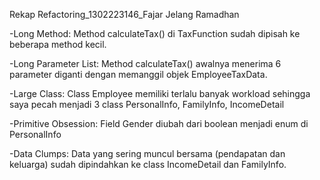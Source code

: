 Rekap Refactoring_1302223146_Fajar Jelang Ramadhan

-Long Method: Method calculateTax() di TaxFunction sudah dipisah ke beberapa method kecil.

-Long Parameter List: Method calculateTax() awalnya menerima 6 parameter diganti dengan memanggil objek EmployeeTaxData.

-Large Class: Class Employee memiliki terlalu banyak workload sehingga saya pecah menjadi 3 class PersonalInfo, FamilyInfo, IncomeDetail

-Primitive Obsession: Field Gender diubah dari boolean menjadi enum di PersonalInfo

-Data Clumps: Data yang sering muncul bersama (pendapatan dan keluarga) sudah dipindahkan ke class IncomeDetail dan FamilyInfo.

